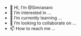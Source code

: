 - 👋 Hi, I’m @Simranaro
- 👀 I’m interested in ...
- 🌱 I’m currently learning ...
- 💞️ I’m looking to collaborate on ...
- 📫 How to reach me ...

<!---
Simranaro/Simranaro is a ✨ special ✨ repository because its `README.md` (this file) appears on your GitHub profile.
You can click the Preview link to take a look at your changes.
--->
